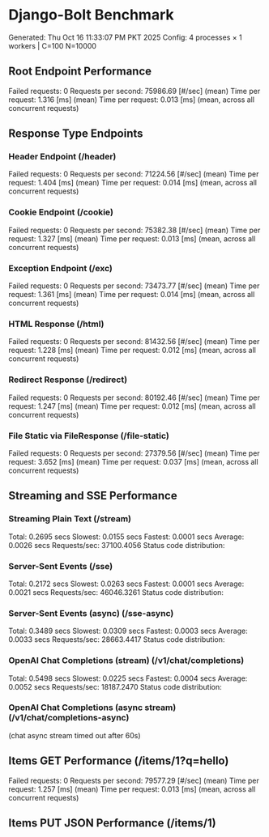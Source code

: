 # Django-Bolt Benchmark
Generated: Thu Oct 16 11:33:07 PM PKT 2025
Config: 4 processes × 1 workers | C=100 N=10000

## Root Endpoint Performance
Failed requests:        0
Requests per second:    75986.69 [#/sec] (mean)
Time per request:       1.316 [ms] (mean)
Time per request:       0.013 [ms] (mean, across all concurrent requests)

## Response Type Endpoints
### Header Endpoint (/header)
Failed requests:        0
Requests per second:    71224.56 [#/sec] (mean)
Time per request:       1.404 [ms] (mean)
Time per request:       0.014 [ms] (mean, across all concurrent requests)
### Cookie Endpoint (/cookie)
Failed requests:        0
Requests per second:    75382.38 [#/sec] (mean)
Time per request:       1.327 [ms] (mean)
Time per request:       0.013 [ms] (mean, across all concurrent requests)
### Exception Endpoint (/exc)
Failed requests:        0
Requests per second:    73473.77 [#/sec] (mean)
Time per request:       1.361 [ms] (mean)
Time per request:       0.014 [ms] (mean, across all concurrent requests)
### HTML Response (/html)
Failed requests:        0
Requests per second:    81432.56 [#/sec] (mean)
Time per request:       1.228 [ms] (mean)
Time per request:       0.012 [ms] (mean, across all concurrent requests)
### Redirect Response (/redirect)
Failed requests:        0
Requests per second:    80192.46 [#/sec] (mean)
Time per request:       1.247 [ms] (mean)
Time per request:       0.012 [ms] (mean, across all concurrent requests)
### File Static via FileResponse (/file-static)
Failed requests:        0
Requests per second:    27379.56 [#/sec] (mean)
Time per request:       3.652 [ms] (mean)
Time per request:       0.037 [ms] (mean, across all concurrent requests)

## Streaming and SSE Performance
### Streaming Plain Text (/stream)
  Total:	0.2695 secs
  Slowest:	0.0155 secs
  Fastest:	0.0001 secs
  Average:	0.0026 secs
  Requests/sec:	37100.4056
Status code distribution:
### Server-Sent Events (/sse)
  Total:	0.2172 secs
  Slowest:	0.0263 secs
  Fastest:	0.0001 secs
  Average:	0.0021 secs
  Requests/sec:	46046.3261
Status code distribution:
### Server-Sent Events (async) (/sse-async)
  Total:	0.3489 secs
  Slowest:	0.0309 secs
  Fastest:	0.0003 secs
  Average:	0.0033 secs
  Requests/sec:	28663.4417
Status code distribution:
### OpenAI Chat Completions (stream) (/v1/chat/completions)
  Total:	0.5498 secs
  Slowest:	0.0225 secs
  Fastest:	0.0004 secs
  Average:	0.0052 secs
  Requests/sec:	18187.2470
Status code distribution:
### OpenAI Chat Completions (async stream) (/v1/chat/completions-async)
(chat async stream timed out after 60s)

## Items GET Performance (/items/1?q=hello)
Failed requests:        0
Requests per second:    79577.29 [#/sec] (mean)
Time per request:       1.257 [ms] (mean)
Time per request:       0.013 [ms] (mean, across all concurrent requests)

## Items PUT JSON Performance (/items/1)
